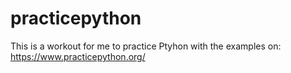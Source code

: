 # practicepython
This is a workout for me to practice Ptyhon with the examples on:
https://www.practicepython.org/
